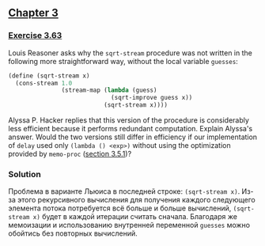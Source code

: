 ## [Chapter 3](../index.md#3-Modularity-Objects-and-State)

### [Exercise 3.63](https://mitpress.mit.edu/sites/default/files/sicp/full-text/book/book-Z-H-24.html#%_thm_3.63)

Louis Reasoner asks why the `sqrt-stream` procedure was not written in the following more straightforward way, without the local variable `guesses`:

```scheme
(define (sqrt-stream x)
  (cons-stream 1.0
               (stream-map (lambda (guess)
                             (sqrt-improve guess x))
                           (sqrt-stream x))))
```

Alyssa P. Hacker replies that this version of the procedure is considerably less efficient because it performs redundant computation. Explain Alyssa's answer. Would the two versions still differ in efficiency if our implementation of `delay` used only `(lambda () <exp>)` without using the optimization provided by `memo-proc` ([section 3.5.1][1])? 

### Solution

Проблема в варианте Льюиса в последней строке: `(sqrt-stream x)`. Из-за этого рекурсивного вычисления для получения каждого следующего элемента потока потребуется всё больше и больше вычислений, `(sqrt-stream x)` будет в каждой итерации считать сначала. Благодаря же мемоизации и использованию внутренней переменной `guesses` можно обойтись без повторных вычислений.

[1]: https://mitpress.mit.edu/sites/default/files/sicp/full-text/book/book-Z-H-24.html#%_sec_3.5.1

